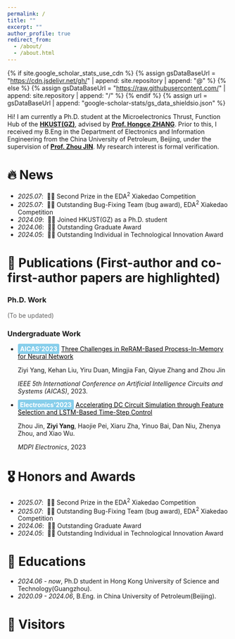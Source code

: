 ```yaml
---
permalink: /
title: ""
excerpt: ""
author_profile: true
redirect_from: 
  - /about/
  - /about.html
---
```


{% if site.google_scholar_stats_use_cdn %}
{% assign gsDataBaseUrl = "https://cdn.jsdelivr.net/gh/" | append: site.repository | append: "@" %}
{% else %}
{% assign gsDataBaseUrl = "https://raw.githubusercontent.com/" | append: site.repository | append: "/" %}
{% endif %}
{% assign url = gsDataBaseUrl | append: "google-scholar-stats/gs_data_shieldsio.json" %}

<span class='anchor' id='about-me'></span>

Hi! I am currently a Ph.D. student at the Microelectronics Thrust, Function Hub of the 
<strong><a href="https://www.hkust-gz.edu.cn/" target="_blank">HKUST(GZ)</a></strong>, 
advised by <strong><a href="https://hongcezh.people.ust.hk/" target="_blank">Prof. Hongce ZHANG</a></strong>.
Prior to this, I received my B.Eng in the Department of Electronics and Information Engineering from the 
China University of Petroleum, Beijing, under the supervision of 
<strong><a href="https://scholar.google.com/citations?user=Iw11vncAAAAJ&hl=en" target="_blank">Prof. Zhou JIN</a></strong>.
My research interest is formal verification. 
<!-- I have published more than 100 papers at the top international AI conferences with total <a href='https://scholar.google.com/citations?user=DhtAFkwAAAAJ'>google scholar citations <strong><span id='total_cit'>260000+</span></strong></a> (You can also use google scholar badge <a href='https://scholar.google.com/citations?user=DhtAFkwAAAAJ'><img src="https://img.shields.io/endpoint?url={{ url | url_encode }}&logo=Google%20Scholar&labelColor=f6f6f6&color=9cf&style=flat&label=citations"></a>). -->


# 🔥 News
- *2025.07*: &nbsp;🎉🎉 Second Prize in the EDA<sup>2</sup> Xiakedao Competition
- *2025.07*: &nbsp;🎉🎉 Outstanding Bug-Fixing Team (bug award), EDA<sup>2</sup> Xiakedao Competition
- *2024.09*: &nbsp;🎉🎉 Joined HKUST(GZ) as a Ph.D. student
- *2024.06*: &nbsp;🎉🎉 Outstanding Graduate Award
- *2024.05*: &nbsp;🎉🎉 Outstanding Individual in Technological Innovation Award


<span class='anchor' id='publications'></span>

# 📝 Publications <span class="pub-note">(First-author and co-first-author papers are <span class="note-highlight">highlighted</span>)</span>
<!-- ============== -->
<h3>Ph.D. Work</h3>
<!-- TODO -->
<p style="color:#666; margin-top:4px;">(To be updated)</p>

<h3>Undergraduate Work</h3>

- <span style="background-color: #87CEEB; color: white; padding: 3px 5px; border-radius: 3px; font-weight: bold;">AICAS'2023</span> <a href="https://ieeexplore.ieee.org/document/10168640" style="color: black;"> Three Challenges in ReRAM-Based Process-In-Memory for Neural Network</a>  

  <span class="author-highlight">Ziyi Yang</span>, Kehan Liu, Yiru Duan, Mingjia Fan, Qiyue Zhang and Zhou Jin

  *IEEE 5th International Conference on Artificial Intelligence Circuits and Systems (AICAS)*, 2023.


- <span style="background-color: #87CEEB; color: white; padding: 3px 5px; border-radius: 3px; font-weight: bold;">Electronics'2023</span> <a href="https://www.mdpi.com/2079-9292/12/8/1927" style="color: black;">Accelerating DC Circuit Simulation through Feature Selection and LSTM-Based Time-Step Control</a>
  
  Zhou Jin, **Ziyi Yang**, Haojie Pei, Xiaru Zha, Yinuo Bai, Dan Niu, Zhenya Zhou, and Xiao Wu.

  *MDPI Electronics*, 2023


<!-- 
<div class='paper-box'><div class='paper-box-image'><div><div class="badge">CVPR 2016</div><img src='images/500x300.png' alt="sym" width="100%"></div></div>
<div class='paper-box-text' markdown="1">

[Deep Residual Learning for Image Recognition](https://openaccess.thecvf.com/content_cvpr_2016/papers/He_Deep_Residual_Learning_CVPR_2016_paper.pdf)

**Kaiming He**, Xiangyu Zhang, Shaoqing Ren, Jian Sun

[**Project**](https://scholar.google.com/citations?view_op=view_citation&hl=zh-CN&user=DhtAFkwAAAAJ&citation_for_view=DhtAFkwAAAAJ:ALROH1vI_8AC) <strong><span class='show_paper_citations' data='DhtAFkwAAAAJ:ALROH1vI_8AC'></span></strong>
- Lorem ipsum dolor sit amet, consectetur adipiscing elit. Vivamus ornare aliquet ipsum, ac tempus justo dapibus sit amet. 
</div>
</div>

- [Lorem ipsum dolor sit amet, consectetur adipiscing elit. Vivamus ornare aliquet ipsum, ac tempus justo dapibus sit amet](https://github.com), A, B, C, **CVPR 2020** -->

# 🎖 Honors and Awards
- *2025.07*: &nbsp;🎉🎉 Second Prize in the EDA<sup>2</sup> Xiakedao Competition
- *2025.07*: &nbsp;🎉🎉 Outstanding Bug-Fixing Team (bug award), EDA<sup>2</sup> Xiakedao Competition
- *2024.06*: &nbsp;🎉🎉 Outstanding Graduate Award
- *2024.05*: &nbsp;🎉🎉 Outstanding Individual in Technological Innovation Award

# 📖 Educations
- *2024.06 - now*, Ph.D student in Hong Kong University of Science and Technology(Guangzhou).
- *2020.09 - 2024.06*, B.Eng. in China University of Petroleum(Beijing).

<!-- # 💬 Invited Talks -->
<!-- - *2021.06*, Lorem ipsum dolor sit amet, consectetur adipiscing elit. Vivamus ornare aliquet ipsum, ac tempus justo dapibus sit amet. 
- *2021.03*, Lorem ipsum dolor sit amet, consectetur adipiscing elit. Vivamus ornare aliquet ipsum, ac tempus justo dapibus sit amet.  \| [\[video\]](https://github.com/) -->

<!-- # 💻 Internships -->
<!-- - *2019.05 - 2020.02*, [Lorem](https://github.com/), China. -->


# 👥 Visitors

<div class="visitors-wrap">
  <script type="text/javascript" id="mapmyvisitors"
    src="//mapmyvisitors.com/map.js?d=CTjA-Fa5mDrjUOFqXjpRF4RllLO4gzZjsYibWt1nJqk&cl=ffffff&w=a">
  </script>
</div>